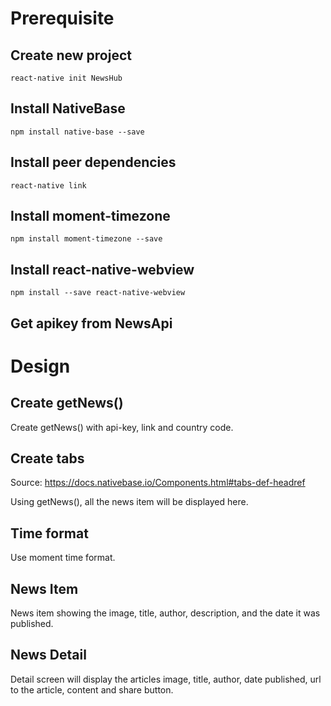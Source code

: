 # Prerequisite

## Create new project

```shell
react-native init NewsHub
```

## Install NativeBase

```shell
npm install native-base --save
```

## Install peer dependencies

```shell
react-native link
```

## Install moment-timezone

```shell
npm install moment-timezone --save
```

## Install react-native-webview

```shell
npm install --save react-native-webview
```

## Get apikey from NewsApi


# Design


## Create getNews()

Create getNews() with api-key, link and country code.

## Create tabs

Source: https://docs.nativebase.io/Components.html#tabs-def-headref

Using getNews(), all the news item will be displayed here.



## Time format

Use moment time format.


## News Item

News item showing the image, title, author, description, and the date it was published.


## News Detail

Detail screen will display the articles image, title, author, date published, url to the article, content and share button.
